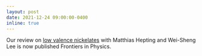 ```yaml
---
layout: post
date: 2021-12-24 09:00:00-0400
inline: true
---
```


Our review on [low valence nickelates](/publications/#Hepting2021soft) with Matthias Hepting and Wei-Sheng Lee is now published Frontiers in Physics.
